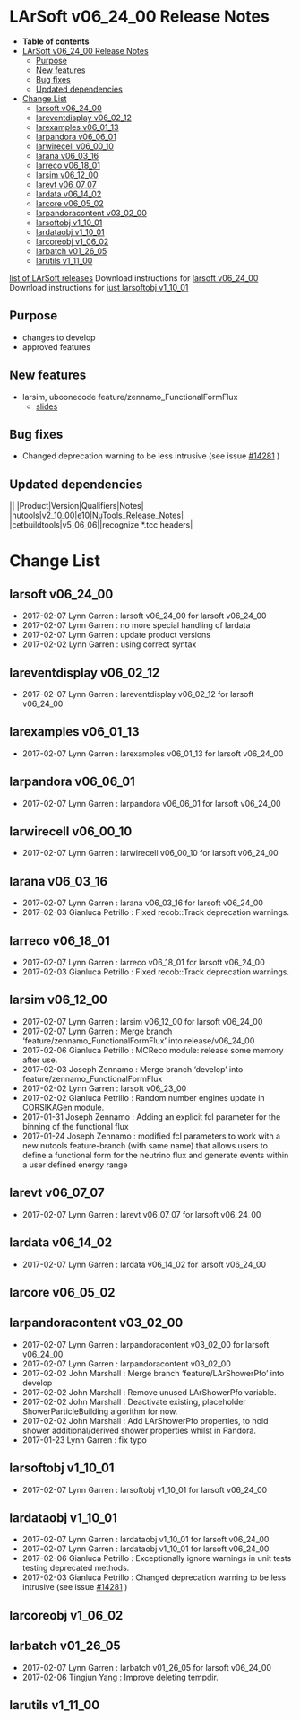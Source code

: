 LArSoft v06_24_00 Release Notes
======================================================================

-   **Table of contents**
-   [LArSoft v06_24_00 Release Notes](#LArSoft-v06_24_00-Release-Notes)
    -   [Purpose](#Purpose)
    -   [New features](#New-features)
    -   [Bug fixes](#Bug-fixes)
    -   [Updated dependencies](#Updated-dependencies)
-   [Change List](#Change-List)
    -   [larsoft v06_24_00](#larsoft-v06_24_00)
    -   [lareventdisplay v06_02_12](#lareventdisplay-v06_02_12)
    -   [larexamples v06_01_13](#larexamples-v06_01_13)
    -   [larpandora v06_06_01](#larpandora-v06_06_01)
    -   [larwirecell v06_00_10](#larwirecell-v06_00_10)
    -   [larana v06_03_16](#larana-v06_03_16)
    -   [larreco v06_18_01](#larreco-v06_18_01)
    -   [larsim v06_12_00](#larsim-v06_12_00)
    -   [larevt v06_07_07](#larevt-v06_07_07)
    -   [lardata v06_14_02](#lardata-v06_14_02)
    -   [larcore v06_05_02](#larcore-v06_05_02)
    -   [larpandoracontent v03_02_00](#larpandoracontent-v03_02_00)
    -   [larsoftobj v1_10_01](#larsoftobj-v1_10_01)
    -   [lardataobj v1_10_01](#lardataobj-v1_10_01)
    -   [larcoreobj v1_06_02](#larcoreobj-v1_06_02)
    -   [larbatch v01_26_05](#larbatch-v01_26_05)
    -   [larutils v1_11_00](#larutils-v1_11_00)

[list of LArSoft releases](LArSoft_release_list)
Download instructions for [larsoft v06_24_00](http://scisoft.fnal.gov/scisoft/bundles/larsoft/v06_24_00/larsoft-v06_24_00.html)
Download instructions for [just larsoftobj v1_10_01](http://scisoft.fnal.gov/scisoft/bundles/larsoftobj/v1_10_01/larsoftobj-v1_10_01.html)

Purpose
--------------------

-   changes to develop
-   approved features

New features
------------------------------

-   larsim, uboonecode feature/zennamo_FunctionalFormFlux
    -   [slides](https://indico.fnal.gov/getFile.py/access?contribId=3&resId=0&materialId=slides&confId=13730)

Bug fixes
------------------------

-   Changed deprecation warning to be less intrusive (see issue [\#14281](/redmine/issues/14281 "Task: Provide an interface for access of reconstructed track information (Accepted)") )

Updated dependencies
----------------------------------------------

||
|Product|Version|Qualifiers|Notes|
|nutools|v2_10_00|e10|[NuTools_Release_Notes](/redmine/projects/nutools/wiki/NuTools_Release_Notes#nutools-v2_10_00)|
|cetbuildtools|v5_06_06||recognize \*.tcc headers|

Change List
============================

larsoft v06_24_00
------------------------------------------

-   2017-02-07 Lynn Garren : larsoft v06_24_00 for larsoft v06_24_00
-   2017-02-07 Lynn Garren : no more special handling of lardata
-   2017-02-07 Lynn Garren : update product versions
-   2017-02-02 Lynn Garren : using correct syntax

lareventdisplay v06_02_12
----------------------------------------------------------

-   2017-02-07 Lynn Garren : lareventdisplay v06_02_12 for larsoft v06_24_00

larexamples v06_01_13
--------------------------------------------------

-   2017-02-07 Lynn Garren : larexamples v06_01_13 for larsoft v06_24_00

larpandora v06_06_01
------------------------------------------------

-   2017-02-07 Lynn Garren : larpandora v06_06_01 for larsoft v06_24_00

larwirecell v06_00_10
--------------------------------------------------

-   2017-02-07 Lynn Garren : larwirecell v06_00_10 for larsoft v06_24_00

larana v06_03_16
----------------------------------------

-   2017-02-07 Lynn Garren : larana v06_03_16 for larsoft v06_24_00
-   2017-02-03 Gianluca Petrillo : Fixed recob::Track deprecation warnings.

larreco v06_18_01
------------------------------------------

-   2017-02-07 Lynn Garren : larreco v06_18_01 for larsoft v06_24_00
-   2017-02-03 Gianluca Petrillo : Fixed recob::Track deprecation warnings.

larsim v06_12_00
----------------------------------------

-   2017-02-07 Lynn Garren : larsim v06_12_00 for larsoft v06_24_00
-   2017-02-07 Lynn Garren : Merge branch ‘feature/zennamo_FunctionalFormFlux’ into release/v06_24_00
-   2017-02-06 Gianluca Petrillo : MCReco module: release some memory after use.
-   2017-02-03 Joseph Zennamo : Merge branch ‘develop’ into feature/zennamo_FunctionalFormFlux
-   2017-02-02 Lynn Garren : larsoft v06_23_00
-   2017-02-02 Gianluca Petrillo : Random number engines update in CORSIKAGen module.
-   2017-01-31 Joseph Zennamo : Adding an explicit fcl parameter for the binning of the functional flux
-   2017-01-24 Joseph Zennamo : modified fcl parameters to work with a new nutools feature-branch (with same name) that allows users to define a functional form for the neutrino flux and generate events within a user defined energy range

larevt v06_07_07
----------------------------------------

-   2017-02-07 Lynn Garren : larevt v06_07_07 for larsoft v06_24_00

lardata v06_14_02
------------------------------------------

-   2017-02-07 Lynn Garren : lardata v06_14_02 for larsoft v06_24_00

larcore v06_05_02
------------------------------------------

larpandoracontent v03_02_00
--------------------------------------------------------------

-   2017-02-07 Lynn Garren : larpandoracontent v03_02_00 for larsoft v06_24_00
-   2017-02-07 Lynn Garren : larpandoracontent v03_02_00
-   2017-02-02 John Marshall : Merge branch ‘feature/LArShowerPfo’ into develop
-   2017-02-02 John Marshall : Remove unused LArShowerPfo variable.
-   2017-02-02 John Marshall : Deactivate existing, placeholder ShowerParticleBuilding algorithm for now.
-   2017-02-02 John Marshall : Add LArShowerPfo properties, to hold shower additional/derived shower properties whilst in Pandora.
-   2017-01-23 Lynn Garren : fix typo

larsoftobj v1_10_01
----------------------------------------------

-   2017-02-07 Lynn Garren : larsoftobj v1_10_01 for larsoft v06_24_00

lardataobj v1_10_01
----------------------------------------------

-   2017-02-07 Lynn Garren : lardataobj v1_10_01 for larsoft v06_24_00
-   2017-02-07 Lynn Garren : lardataobj v1_10_01 for larsoft v06_24_00
-   2017-02-06 Gianluca Petrillo : Exceptionally ignore warnings in unit tests testing deprecated methods.
-   2017-02-03 Gianluca Petrillo : Changed deprecation warning to be less intrusive (see issue [\#14281](/redmine/issues/14281 "Task: Provide an interface for access of reconstructed track information (Accepted)") )

larcoreobj v1_06_02
----------------------------------------------

larbatch v01_26_05
--------------------------------------------

-   2017-02-07 Lynn Garren : larbatch v01_26_05 for larsoft v06_24_00
-   2017-02-06 Tingjun Yang : Improve deleting tempdir.

larutils v1_11_00
------------------------------------------
